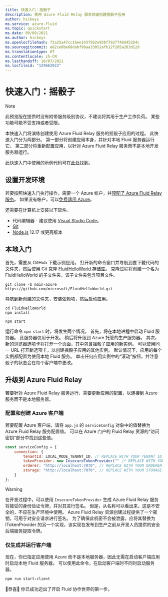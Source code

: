 ```yaml
---
title: 快速入门：摇骰子
description: 使用 Azure Fluid Relay 服务快速创建摇骰子应用
author: hickeys
ms.service: azure-fluid
ms.topic: quickstart
ms.date: 09/09/2021
ms.author: hickeys
ms.openlocfilehash: f3a25a47cc1bee143f562e936f7927f48d452b4c
ms.sourcegitcommit: e82ce0be68dabf98aa33052afb12f205a203d12d
ms.translationtype: HT
ms.contentlocale: zh-CN
ms.lasthandoff: 10/07/2021
ms.locfileid: "129662022"
---
```

# <a name="quickstart-dice-roller"></a>快速入门：摇骰子

> [!NOTE]
> 此预览版在提供时没有附带服务级别协议，不建议将其用于生产工作负荷。 某些功能可能不受支持或者受限。

本快速入门将演练创建使用 Azure Fluid Relay 服务的摇骰子应用的过程。 此快速入门分为两部分。 第一部分将创建应用本身，并针对本地 Fluid 服务器运行它。 第二部分将重新配置应用，以针对 Azure Fluid Relay 服务而不是本地开发服务器运行。

此快速入门中使用的示例代码可在[此处](https://github.com/microsoft/FluidHelloWorld/tree/main-azure)找到。

## <a name="set-up-your-development-environment"></a>设置开发环境

若要按照快速入门执行操作，需要一个 Azure 帐户，并[预配了 Azure Fluid Relay 服务](../how-tos/provision-fluid-azure-portal.md)。 如果没有帐户，可以[免费适用 Azure](https://azure.com/free)。

还需要在计算机上安装以下软件。

- 代码编辑器 - 建议使用 [Visual Studio Code](https://code.visualstudio.com/)。
- [Git](https://git-scm.com/downloads)
- [Node.js](https://nodejs.org/en/download) 12.17 或更高版本

## <a name="getting-started-locally"></a>本地入门

首先，需要从 GitHub 下载示例应用。 打开新的命令窗口并导航到要下载代码的文件夹，然后使用 Git 克隆 [FluidHelloWorld 存储库](https://github.com/microsoft/FluidHelloWorld)。 克隆过程将创建一个名为 FluidHelloWorld 的子文件夹，该子文件夹包含项目文件。

```cli
git clone -b main-azure https://github.com/microsoft/FluidHelloWorld.git
```

导航到新创建的文件夹，安装依赖项，然后启动应用。

```cli
cd FluidHelloWorld
npm install
...
npm start
```


运行命令 `npm start` 时，将发生两个情况。 首先，将在本地进程中启动 Fluid 服务器。 此服务器仅用于开发。 稍后将升级到 Azure 托管的生产服务器。 其次，新的浏览器选项卡将打开一个页面，其中包含摇骰子应用的新实例。 可以使用同一 URL 打开新选项卡，以创建摇骰子应用的其他实例。 默认情况下，应用的每个实例都配置为使用本地 Fluid 服务。 单击任何应用实例中的“滚动”按钮，并注意骰子的状态会在每个客户端中更改。

## <a name="upgrading-to-azure-fluid-relay"></a>升级到 Azure Fluid Relay

若要针对 Azure Fluid Relay 服务运行，需要更新应用的配置，以连接到 Azure 服务而不是本地服务器。

### <a name="configure-and-create-an-azure-client"></a>配置和创建 Azure 客户端

若要配置 Azure 客户端，请将 `app.js` 的 `serviceConfig` 对象中的值替换为 Azure Fluid Relay 服务配置值。 可以在 Azure 门户的 Fluid Relay 资源的“访问密钥”部分中找到这些值。

```javascript
const serviceConfig = {
    connection: {
        tenantId: LOCAL_MODE_TENANT_ID, // REPLACE WITH YOUR TENANT ID
        tokenProvider: new InsecureTokenProvider("" /* REPLACE WITH YOUR PRIMARY KEY */, { id: "userId" }),
        orderer: "http://localhost:7070", // REPLACE WITH YOUR ORDERER ENDPOINT
        storage: "http://localhost:7070", // REPLACE WITH YOUR STORAGE ENDPOINT
    }
};
```

> [!WARNING]
> 在开发过程中，可以使用 `InsecureTokenProvider` 生成 Azure Fluid Relay 服务将接受的身份验证令牌，并对其进行签名。 但是，从名称可以看出来，这是不安全的，不应在生产环境中使用。 Azure Fluid Relay 资源创建过程提供了一个密钥，可用于对安全请求进行签名。 为了确保此机密不会被泄露，应将其替换为 ITokenProvider 的另一个实现，该实现在发布到生产之前从开发人员提供的安全后端服务提取令牌。

### <a name="build-and-run-the-client-only"></a>仅生成并运行客户端

现在，你已指定应用使用 Azure 而不是本地服务器，因此无需在启动客户端应用时启动本地 Fluid 服务器。 可以使用此命令，在启动客户端时不同时启动服务器。 

```bash
npm run start:client
```

🥳恭喜🎉 你已成功迈出了开启 Fluid 协作世界的第一步。
